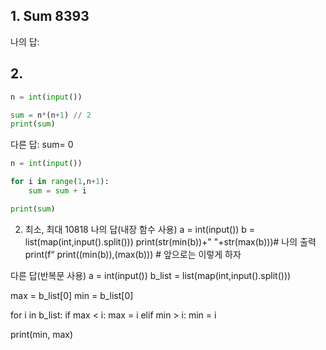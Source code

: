## 1.	Sum 8393 
나의 답:
## 2.	

``` python
n = int(input())

sum = n*(n+1) // 2
print(sum)
```

다른 답: sum= 0
``` python
n = int(input())

for i in range(1,n+1):
    sum = sum + i

print(sum)
```
2.	최소, 최대 10818
나의 답(내장 함수 사용)
a = int(input())
b = list(map(int,input().split()))
print(str(min(b))+" "+str(max(b)))# 나의 출력
print(f“
print((min(b)),(max(b))) # 앞으로는 이렇게 하자

다른 답(반복문 사용)
a = int(input())
b_list = list(map(int,input().split()))

max = b_list[0]
min = b_list[0]

for i in b_list:
    if max < i:
        max = i
    elif min > i:
        min = i
    
print(min, max)


